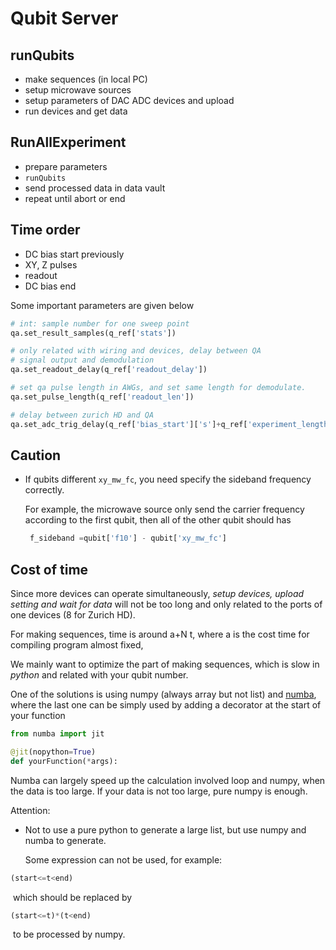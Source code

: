 # Qubit Server



## runQubits

- make sequences (in local PC)
- setup microwave sources
- setup parameters of DAC ADC devices and upload
- run devices and get data



## RunAllExperiment

- prepare parameters
- `runQubits`
- send processed data in data vault
- repeat until abort or end



## Time order

- DC bias start previously
- XY, Z pulses
- readout
- DC bias end

Some important parameters are given below

```python
# int: sample number for one sweep point
qa.set_result_samples(q_ref['stats'])

# only related with wiring and devices, delay between QA
# signal output and demodulation
qa.set_readout_delay(q_ref['readout_delay'])

# set qa pulse length in AWGs, and set same length for demodulate.
qa.set_pulse_length(q_ref['readout_len'])

# delay between zurich HD and QA
qa.set_adc_trig_delay(q_ref['bias_start']['s']+q_ref['experiment_length'])

```



## Caution

- If qubits different `xy_mw_fc`, you need specify the sideband frequency correctly. 

  For example, the microwave source only send the carrier frequency according to the first qubit, then all of the other qubit should has

  ```python
   f_sideband =qubit['f10'] - qubit['xy_mw_fc']
  ```

  



## Cost of time

Since more devices can operate simultaneously, *setup devices, upload setting and wait for data* will not be too long and only related to the ports of one devices (8 for Zurich HD).

For making sequences, time is around a+N t, where a is the cost time for compiling program almost fixed, 





We mainly want to optimize the part of making sequences, which is slow in *python* and related with your qubit number. 

One of the solutions is using numpy (always array but not list) and [numba](https://numba.pydata.org/), where the last one can be simply used by adding a decorator at the start of your function

```python
from numba import jit

@jit(nopython=True)
def yourFunction(*args):
```

Numba can largely speed up the calculation involved loop and numpy, when the data is too large. If your data is not too large, pure numpy is enough. 



Attention: 

- Not to use a pure python to generate a large list, but use numpy and numba to generate.

  Some expression can not be used, for example:

```python
(start<=t<end)
```

​	which should be replaced by 

```python
(start<=t)*(t<end)
```

​	to be processed by numpy. 








